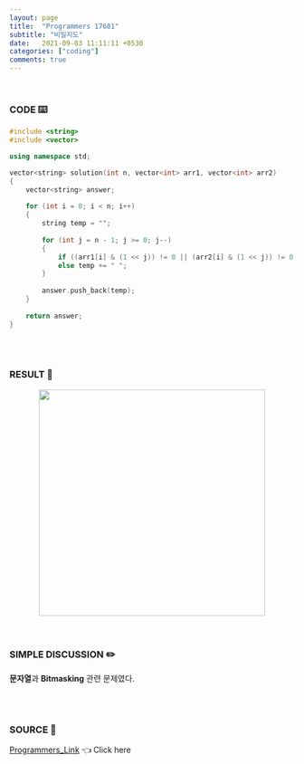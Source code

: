 ```yaml
---
layout: page
title:  "Programmers 17681"
subtitle: "비밀지도"
date:   2021-09-03 11:11:11 +0530
categories: ["coding"]
comments: true
---
```


<br>

### CODE ⌨️

```c++
#include <string>
#include <vector>

using namespace std;

vector<string> solution(int n, vector<int> arr1, vector<int> arr2)
{
    vector<string> answer;
    
    for (int i = 0; i < n; i++)
    {
        string temp = "";
        
        for (int j = n - 1; j >= 0; j--)
        {
            if ((arr1[i] & (1 << j)) != 0 || (arr2[i] & (1 << j)) != 0) temp += "#";
            else temp += " ";
        }
        
        answer.push_back(temp);
    }
    
    return answer;
}
```  

<br>
<br>

### RESULT 💛

<img src="{{ '/assets/programmers/p17681r.jpg' }}" style="width: 400px; height: auto; margin-left: auto; margin-right: auto; display: block;">  

<br>
<br>

### SIMPLE DISCUSSION ✏️

**문자열**과 **Bitmasking** 관련 문제였다.  

<br>
<br>

### SOURCE 💎

[Programmers_Link][link] 👈 Click here  

<br>

<script src="https://utteranc.es/client.js"
        repo="DCherish/DCherish.github.io"
        issue-term="pathname"
        theme="boxy-light"
        crossorigin="anonymous"
        async>
</script>

[link]: https://programmers.co.kr/learn/courses/30/lessons/17681